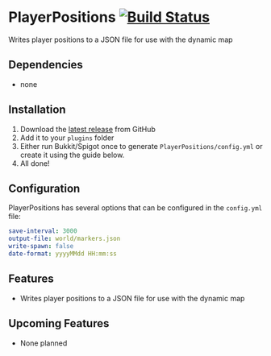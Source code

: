 # PlayerPositions [![Build Status](https://travis-ci.org/the-obsidian/PlayerPositions.svg?branch=master)](https://travis-ci.org/the-obsidian/PlayerPositions)

Writes player positions to a JSON file for use with the dynamic map

## Dependencies

* none

## Installation

1. Download the [latest release](https://github.com/the-obsidian/PlayerPositions/releases) from GitHub
1. Add it to your `plugins` folder
1. Either run Bukkit/Spigot once to generate `PlayerPositions/config.yml` or create it using the guide below.
1. All done!

## Configuration

PlayerPositions has several options that can be configured in the `config.yml` file:

```yaml
save-interval: 3000
output-file: world/markers.json
write-spawn: false
date-format: yyyyMMdd HH:mm:ss
```

## Features

* Writes player positions to a JSON file for use with the dynamic map

## Upcoming Features

* None planned
